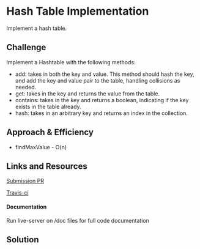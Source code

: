 # Hash Table Implementation

Implement a hash table.

## Challenge

Implement a Hashtable with the following methods:

* add: takes in both the key and value. This method should hash the key, and add the key and value pair to the table, handling collisions as needed.
* get: takes in the key and returns the value from the table.
* contains: takes in the key and returns a boolean, indicating if the key exists in the table already.
* hash: takes in an arbitrary key and returns an index in the collection.

## Approach & Efficiency
* findMaxValue - O(n)

## Links and Resources

[Submission PR]()

[Travis-ci]()

#### Documentation
Run live-server on /doc files for full code documentation

## Solution

![]()
